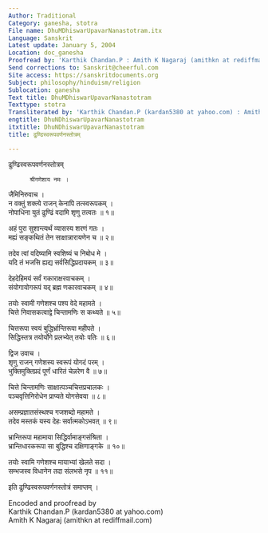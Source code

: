 ```yaml
---
Author: Traditional
Category: ganesha, stotra
File name: DhuMDhiswarUpavarNanastotram.itx
Language: Sanskrit
Latest update: January 5, 2004
Location: doc_ganesha
Proofread by: 'Karthik Chandan.P : Amith K Nagaraj (amithkn at rediffmail.com)'
Send corrections to: Sanskrit@cheerful.com
Site access: https://sanskritdocuments.org
Subject: philosophy/hinduism/religion
Sublocation: ganesha
Text title: DhuMDhiswarUpavarNanastotram
Texttype: stotra
Transliterated by: 'Karthik Chandan.P (kardan5380 at yahoo.com) : Amith K Nagaraj'
engtitle: DhuNDhiswarUpavarNanastotram
itxtitle: DhuNDhiswarUpavarNanastotram
title: ढुण्ढिस्वरूपवर्णनस्तोत्रम्

---
```

  
 ढुण्ढिस्वरूपवर्णनस्तोत्रम्   
  
          श्रीगणेशाय नमः ।  
जैमिनिरुवाच ।  
न वक्तुं शक्त्ये राजन् केनापि तत्स्वरूपकम् ।  
नोपाधिना युतं ढुण्ढिं वदामि शृणु तत्वतः ॥ १॥  
  
अहं पुरा सुशान्त्यर्थं व्यासस्य शरणं गतः ।  
मह्यं सङ्कथितं तेन साक्षान्नारायणेन च ॥ २॥  
  
तदेव त्वां वदिष्यामि स्वशिष्यं च निबोध मे ।  
यदि तं भजसि ह्यद्य सर्वसिद्धिप्रदायकम् ॥ ३॥  
  
देहदेहिमयं सर्वं गकाराक्षरवाचकम् ।  
संयोगायोगरूपं यद् ब्रह्म णकारवाचकम् ॥ ४॥  
  
तयोः स्वामी गणेशश्च पश्य वेदे महामते ।  
चित्ते निवासकत्वाद्वे चिन्तामणिः स कथ्यते ॥ ५॥  
  
चित्तरूपा स्वयं बुद्धिर्भ्रान्तिरूपा महीपते ।  
सिद्धिस्तत्र तयोर्योगे प्रलभ्येत् तयोः पतिः ॥ ६॥  
  
द्विज उवाच ।  
शृणु राजन् गणेशस्य स्वरूपं योगदं परम् ।  
भुक्तिमुक्तिप्रदं पूर्णं धारितं चेन्नरेण वै ॥ ७॥  
  
चित्ते चिन्तामणिः साक्षात्पञ्चचित्तप्रचालकः ।  
पञ्चवृत्तिनिरोधेन प्राप्यते योगसेवया ॥ ८॥  
  
असम्प्रज्ञातसंस्थश्च गजशब्दो महामते ।  
तदेव मस्तकं यस्य देहः सर्वात्मकोऽभवत् ॥ ९॥  
  
भ्रान्तिरूपा महामाया सिद्धिर्वामाङ्गसंश्रिता ।  
भ्रान्तिधारकरूपा सा बुद्धिश्च दक्षिणाङ्गके ॥ १०॥  
  
तयोः स्वामि गणेशश्च मायाभ्यां खेलते सदा ।  
सम्भजस्व विधानेन तदा संलभसे नृप ॥ ११॥  
  
इति ढुण्ढिस्वरूपवर्णनस्तोत्रं समाप्तम् ।  
  
Encoded and proofread by  
Karthik Chandan.P (kardan5380 at yahoo.com)  
Amith K Nagaraj (amithkn at rediffmail.com)  
  
